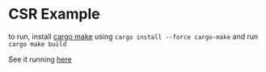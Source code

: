 # CSR Example

to run, install [cargo make](https://github.com/sagiegurari/cargo-make) using `cargo install --force cargo-make` and run
`cargo make build`

See it running [here](https://raw.githack.com/Jazzpirate/leptos-dyn-dom/main/examples/csr/pkg/index.html)